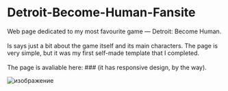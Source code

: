 # Detroit-Become-Human-Fansite
Web page dedicated to my most favourite game — Detroit: Become Human.
<br />
<br />
Is says just a bit about the game itself and its main characters. The page is very simple, but it was my first self-made template that I completed.
<br />
<br />
The page is avaliable here: ### (it has responsive design, by the way).

![изображение](https://user-images.githubusercontent.com/64972579/236531336-4d5a9efc-c8cc-426d-9f73-d0c71d9f8372.png)
